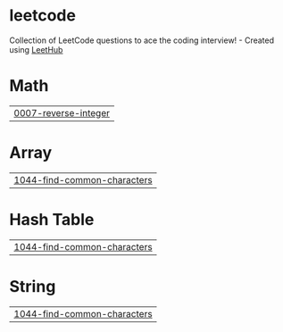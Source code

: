 # leetcode
Collection of LeetCode questions to ace the coding interview! - Created using [LeetHub](https://github.com/QasimWani/LeetHub)


# Math
|  |
| ------- |
| [0007-reverse-integer](https://github.com/dsankov/leetcode/tree/master/0007-reverse-integer) |
# Array
|  |
| ------- |
| [1044-find-common-characters](https://github.com/dsankov/leetcode/tree/master/1044-find-common-characters) |
# Hash Table
|  |
| ------- |
| [1044-find-common-characters](https://github.com/dsankov/leetcode/tree/master/1044-find-common-characters) |
# String
|  |
| ------- |
| [1044-find-common-characters](https://github.com/dsankov/leetcode/tree/master/1044-find-common-characters) |